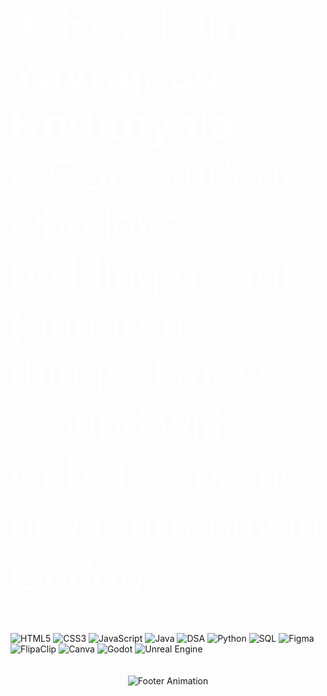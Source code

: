 <!-- Orbitron font link -->
<link href="https://fonts.googleapis.com/css2?family=Orbitron:wght@400;700&display=swap" rel="stylesheet">

<!-- === About Me === -->
<p style="font-family:'Orbitron',sans-serif; font-size:5em; color:#FFFFFF; margin-bottom:0.2em;">
  ✦ Hey, I am <strong>Yuvrajnag Kodithyala</strong> — a CSE student who loves building useful (and fun) things. I mess around with web dev, game dev (currently in Godot).
</p>

<!-- === Tech Stack === -->
<h2 style="font-family:'Orbitron',sans-serif; font-size:2em; color:#FFFFFF; margin:0 0 8px;">Tech stack</h2>
<div>
  <img src="https://img.shields.io/badge/HTML5-%230D1117?logo=html5&logoColor=white&style=flat" alt="HTML5" />
  <img src="https://img.shields.io/badge/CSS3-%230D1117?logo=css3&logoColor=white&style=flat" alt="CSS3" />
  <img src="https://img.shields.io/badge/JavaScript-%230D1117?logo=javascript&logoColor=white&style=flat" alt="JavaScript" />
  <img src="https://img.shields.io/badge/Java-%230D1117?logo=java&logoColor=white&style=flat" alt="Java" />
  <img src="https://img.shields.io/badge/DSA-%230D1117?logo=algorithm&logoColor=white&style=flat" alt="DSA" />
  <img src="https://img.shields.io/badge/Python-%230D1117?logo=python&logoColor=white&style=flat" alt="Python" />
  <img src="https://img.shields.io/badge/SQL-%230D1117?logo=postgresql&logoColor=white&style=flat" alt="SQL" />
  <img src="https://img.shields.io/badge/Figma-%230D1117?logo=figma&logoColor=white&style=flat" alt="Figma" />
  <img src="https://img.shields.io/badge/FlipaClip-%230D1117?logo=flipaClip&logoColor=white&style=flat" alt="FlipaClip" />
  <img src="https://img.shields.io/badge/Canva-%230D1117?logo=canva&logoColor=white&style=flat" alt="Canva" />
  <img src="https://img.shields.io/badge/Godot-%230D1117?logo=godot-engine&logoColor=white&style=flat" alt="Godot" />
  <img src="https://img.shields.io/badge/Unreal_Engine-%230D1117?logo=unreal-engine&logoColor=white&style=flat" alt="Unreal Engine" />
</div>
<br>
<br>
<!-- === Footer Animation === -->
<div style="text-align:center;">
 <div align="center">
  <img src="https://readme-typing-svg.herokuapp.com?font=Fira+Code&size=20&duration=3000&pause=800&color=FFFFFF&center=true&width=400&lines=Keep+Building...;Stay+Dope..." alt="Footer Animation" />
</div>
</div>

